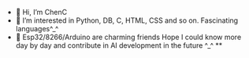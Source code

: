 - 👋 Hi, I’m ChenC
- 👀 I’m interested in Python, DB, C, HTML, CSS and so on. Fascinating languages^_^
- 🌱 Esp32/8266/Arduino are charming friends
Hope I could know more day by day and contribute in AI development in the future ^_^ **
<!---
AIChenC/AIChenC is a ✨ special ✨ repository because its `README.md` (this file) appears on your GitHub profile.
You can click the Preview link to take a look at your changes.
--->
